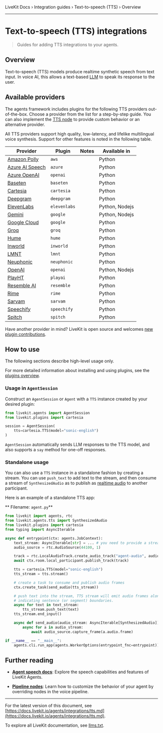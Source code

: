 LiveKit Docs › Integration guides › Text-to-speech (TTS) › Overview

---

# Text-to-speech (TTS) integrations

> Guides for adding TTS integrations to your agents.

## Overview

Text-to-speech (TTS) models produce realtime synthetic speech from text input. In voice AI, this allows a text-based [LLM](https://docs.livekit.io/agents/integrations/llm.md) to speak its response to the user.

## Available providers

The agents framework includes plugins for the following TTS providers out-of-the-box. Choose a provider from the list for a step-by-step guide. You can also implement the [TTS node](https://docs.livekit.io/agents/build/nodes.md#tts_node) to provide custom behavior or an alternative provider.

All TTS providers support high quality, low-latency, and lifelike multilingual voice synthesis. Support for other features is noted in the following table.

| Provider | Plugin | Notes | Available in |
| -------- | ------ | ----- | ------------ |
| [Amazon Polly](https://docs.livekit.io/agents/integrations/tts/aws.md) | `aws` |  | Python |
| [Azure AI Speech](https://docs.livekit.io/agents/integrations/tts/azure.md) | `azure` |  | Python |
| [Azure OpenAI](https://docs.livekit.io/agents/integrations/tts/azure-openai.md) | `openai` |  | Python |
| [Baseten](https://docs.livekit.io/agents/integrations/tts/baseten.md) | `baseten` |  | Python |
| [Cartesia](https://docs.livekit.io/agents/integrations/tts/cartesia.md) | `cartesia` |  | Python |
| [Deepgram](https://docs.livekit.io/agents/integrations/tts/deepgram.md) | `deepgram` |  | Python |
| [ElevenLabs](https://docs.livekit.io/agents/integrations/tts/elevenlabs.md) | `elevenlabs` |  | Python, Nodejs |
| [Gemini](https://docs.livekit.io/agents/integrations/tts/gemini.md) | `google` |  | Python, Nodejs |
| [Google Cloud](https://docs.livekit.io/agents/integrations/tts/google.md) | `google` |  | Python |
| [Groq](https://docs.livekit.io/agents/integrations/tts/groq.md) | `groq` |  | Python |
| [Hume](https://docs.livekit.io/agents/integrations/tts/hume.md) | `hume` |  | Python |
| [Inworld](https://docs.livekit.io/agents/integrations/tts/inworld.md) | `inworld` |  | Python |
| [LMNT](https://docs.livekit.io/agents/integrations/tts/lmnt.md) | `lmnt` |  | Python |
| [Neuphonic](https://docs.livekit.io/agents/integrations/tts/neuphonic.md) | `neuphonic` |  | Python |
| [OpenAI](https://docs.livekit.io/agents/integrations/tts/openai.md) | `openai` |  | Python, Nodejs |
| [PlayHT](https://docs.livekit.io/agents/integrations/tts/playai.md) | `playai` |  | Python |
| [Resemble AI](https://docs.livekit.io/agents/integrations/tts/resemble.md) | `resemble` |  | Python |
| [Rime](https://docs.livekit.io/agents/integrations/tts/rime.md) | `rime` |  | Python |
| [Sarvam](https://docs.livekit.io/agents/integrations/tts/sarvam.md) | `sarvam` |  | Python |
| [Speechify](https://docs.livekit.io/agents/integrations/tts/speechify.md) | `speechify` |  | Python |
| [Spitch](https://docs.livekit.io/agents/integrations/tts/spitch.md) | `spitch` |  | Python |

Have another provider in mind? LiveKit is open source and welcomes [new plugin contributions](https://docs.livekit.io/agents/integrations.md#contribute).

## How to use

The following sections describe high-level usage only.

For more detailed information about installing and using plugins, see the [plugins overview](https://docs.livekit.io/agents/integrations.md#install).

### Usage in `AgentSession`

Construct an `AgentSession` or `Agent` with a `TTS` instance created by your desired plugin:

```python
from livekit.agents import AgentSession
from livekit.plugins import cartesia

session = AgentSession(
    tts=cartesia.TTS(model="sonic-english")
)

```

`AgentSession` automatically sends LLM responses to the TTS model, and also supports a `say` method for one-off responses.

### Standalone usage

You can also use a `TTS` instance in a standalone fashion by creating a stream. You can use `push_text` to add text to the stream, and then consume a stream of `SynthesizedAudio` as to publish as [realtime audio](https://docs.livekit.io/home/client/tracks.md) to another participant.

Here is an example of a standalone TTS app:

** Filename: `agent.py`**

```python
from livekit import agents, rtc
from livekit.agents.tts import SynthesizedAudio
from livekit.plugins import cartesia
from typing import AsyncIterable

async def entrypoint(ctx: agents.JobContext):
    text_stream: AsyncIterable[str] = ... # you need to provide a stream of text
    audio_source = rtc.AudioSource(44100, 1)

    track = rtc.LocalAudioTrack.create_audio_track("agent-audio", audio_source)
    await ctx.room.local_participant.publish_track(track)

    tts = cartesia.TTS(model="sonic-english")
    tts_stream = tts.stream()

    # create a task to consume and publish audio frames
    ctx.create_task(send_audio(tts_stream))

    # push text into the stream, TTS stream will emit audio frames along with events
    # indicating sentence (or segment) boundaries.
    async for text in text_stream:
        tts_stream.push_text(text)
    tts_stream.end_input()

    async def send_audio(audio_stream: AsyncIterable[SynthesizedAudio]):
        async for a in audio_stream:
            await audio_source.capture_frame(a.audio.frame)

if __name__ == "__main__":
    agents.cli.run_app(agents.WorkerOptions(entrypoint_fnc=entrypoint))

```

## Further reading

- **[Agent speech docs](https://docs.livekit.io/agents/build/audio.md)**: Explore the speech capabilities and features of LiveKit Agents.

- **[Pipeline nodes](https://docs.livekit.io/agents/build/nodes.md)**: Learn how to customize the behavior of your agent by overriding nodes in the voice pipeline.

---


For the latest version of this document, see [https://docs.livekit.io/agents/integrations/tts.md](https://docs.livekit.io/agents/integrations/tts.md).

To explore all LiveKit documentation, see [llms.txt](https://docs.livekit.io/llms.txt).